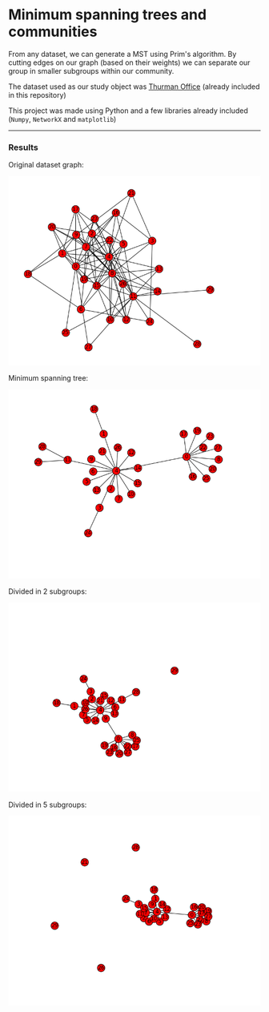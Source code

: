 # Minimum spanning trees and communities

From any dataset, we can generate a MST using Prim's algorithm. By cutting edges on our graph (based on their weights) we can separate our group in smaller subgroups within our community.

The dataset used as our study object was [Thurman Office](http://www.casos.cs.cmu.edu/computational_tools/datasets/external/thuroff/index2.html) (already included in this repository)

This project was made using Python and a few libraries already included (```Numpy```, ```NetworkX``` and ```matplotlib```)

---

### Results

Original dataset graph:
<p align="center">
  <img src="https://raw.githubusercontent.com/xandjiji/grafos/master/grafo%20office.png">
</p>

Minimum spanning tree:
<p align="center">
  <img src="https://raw.githubusercontent.com/xandjiji/grafos/master/MST%20de%20office.png">
</p>

Divided in 2 subgroups:
<p align="center">
  <img src="https://raw.githubusercontent.com/xandjiji/grafos/master/office%20em%202%20grupos.png">
</p>

Divided in 5 subgroups:
<p align="center">
  <img src="https://raw.githubusercontent.com/xandjiji/grafos/master/office%20em%205%20grupos.png">
</p>
